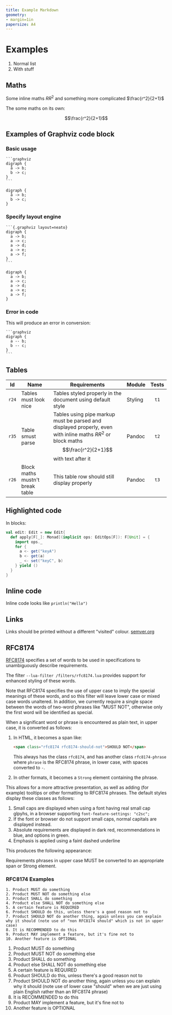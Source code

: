 ```yaml
---
title: Example Markdown
geometry:
- margin=1in
papersize: A4
---
```


# Examples

1. Normal list
2. With stuff

## Maths

Some inline maths $RR^2$ and something more complicated $\frac{r^2}{2+1}$

The some maths on its own:

$$\frac{r^2}{2+1}$$

## Examples of Graphviz code block

### Basic usage

````text
```graphviz
digraph {
  å -> b;
  b -> c;
}
```
````

```graphviz
digraph {
  å -> b;
  b -> c;
}
```

### Specify layout engine

````text
```{.graphviz layout=neato}
digraph {
  a -> b;
  a -> c;
  a -> d;
  a -> e;
  a -> f;
}
```
````

```{.graphviz layout=neato}
digraph {
  a -> b;
  a -> c;
  a -> d;
  a -> e;
  a -> f;
}
```

### Error in code

This will produce an error in conversion:

````text
```graphviz
digraph {
  a -- b;
  b -- c;
}
```
````

## Tables

| Id | Name | Requirements | Module | Tests |
|:--:|-----|--------------|-----|:--:|
| `r24` | Tables must look nice | Tables styled properly in the document using default style | Styling | `t1` |
| `r35` | Table smust parse | Tables using pipe markup must be parsed and displayed properly, even with inline maths $RR^2$ or block maths $$\frac{r^2}{2+1}$$ with text after it | Pandoc | `t2` |
| `r26` | Block maths mustn't break table | This table row should still display properly | Pandoc | `t3` |

## Highlighted code

In blocks:

```scala
val edit: Edit = new Edit{
  def apply[F[_]: Monad](implicit ops: EditOps[F]): F[Unit] = {
    import ops._
    for {
      a <- get("keyA")
      b <- get(a)
      _ <- set("keyC", b)
    } yield ()
  }
}
```

## Inline code

Inline code looks like `println("Hello")`

## Links

Links should be printed without a different "visited" colour. [semver.org](https://semver.org)

## RFC8174

[RFC8174](https://tools.ietf.org/html/rfc8174) specifies a set of words to be used in specifications to unambiguously describe requirements.

The filter `--lua-filter /filters/rfc8174.lua` provides support for enhanced styling of these words.

Note that RFC8174 specifies the use of upper case to imply the special meanings of these words, and so this filter will leave lower case or mixed case words unaltered. In addition, we currently require a single space between the words of two-word phrases like "MUST NOT", otherwise only the first word will be identified as special.

When a significant word or phrase is encountered as plain text, in upper case, it is converted as follows:

1. In HTML, it becomes a span like:

   ```html
   <span class="rfc8174 rfc8174-should-not">SHOULD NOT</span>
   ```

   This always has the class `rfc8174`, and has another class `rfc8174-phrase` where `phrase` is the RFC8174 phrase, in lower case, with spaces converted to `-`.

2. In other formats, it becomes a `Strong` element containing the phrase.

This allows for a more attractive presentation, as well as adding (for example) tooltips or other formatting to RFC8174 phrases.
The default styles display these classes as follows:

1. Small caps are displayed when using a font having real small cap glpyhs, in a browser supporting `font-feature-settings: "c2sc";`
2. If the font or browser do not support small caps, normal capitals are displayed instead.
3. Absolute requirements are displayed in dark red, recommendations in blue, and options in green.
4. Emphasis is applied using a faint dashed underline

This produces the following appearance:

Requirements phrases in upper case MUST be converted to an appropriate span or Strong element.

### RFC8174 Examples

```text
1. Product MUST do something
2. Product MUST NOT do something else
3. Product SHALL do something
4. Product else SHALL NOT do something else
5. A certain feature is REQUIRED
6. Product SHOULD do this, unless there's a good reason not to
7. Product SHOULD NOT do another thing, again unless you can explain why it should (note use of "non RFC8174 should" which is not in upper case)
8. It is RECOMMENDED to do this
9. Product MAY implement a feature, but it's fine not to
10. Another feature is OPTIONAL
```

1. Product MUST do something
2. Product MUST NOT do something else
3. Product SHALL do something
4. Product else SHALL NOT do something else
5. A certain feature is REQUIRED
6. Product SHOULD do this, unless there's a good reason not to
7. Product SHOULD NOT do another thing, again unless you can explain why it should (note use of lower case "should" when we are just using plain English rather than an RFC8174 phrase)
8. It is RECOMMENDED to do this
9. Product MAY implement a feature, but it's fine not to
10. Another feature is OPTIONAL
